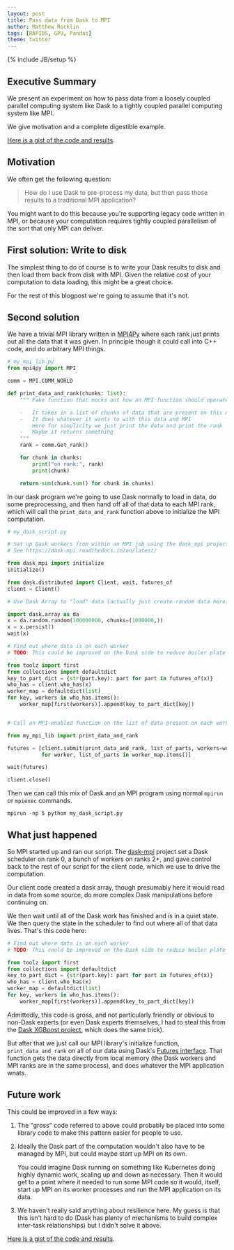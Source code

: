```yaml
---
layout: post
title: Pass data from Dask to MPI
author: Matthew Rocklin
tags: [RAPIDS, GPU, Pandas]
theme: twitter
---
```

{% include JB/setup %}


Executive Summary
-----------------

We present an experiment on how to pass data from a loosely coupled parallel
computing system like Dask to a tightly coupled parallel computing system like
MPI.

We give motivation and a complete digestible example.

[Here is a gist of the code and results](https://gist.github.com/mrocklin/193a9671f1536b9d13524214798da4a8).

Motivation
----------

We often get the following question:

>  How do I use Dask to pre-process my data,
>  but then pass those results to a traditional MPI application?

You might want to do this because you're supporting legacy code written
in MPI, or because your computation requires tightly coupled parallelism of the
sort that only MPI can deliver.


First solution: Write to disk
-----------------------------

The simplest thing to do of course is to write your Dask results to disk and
then load them back from disk with MPI.  Given the relative cost of your
computation to data loading, this might be a great choice.

For the rest of this blogpost we're going to assume that it's not.


Second solution
---------------

We have a trivial MPI library written in [MPI4Py](https://mpi4py.readthedocs.io/en/stable/)
where each rank just prints out all the data that it was given.  In principle
though it could call into C++ code, and do arbitrary MPI things.

```python
# my_mpi_lib.py
from mpi4py import MPI

comm = MPI.COMM_WORLD

def print_data_and_rank(chunks: list):
    """ Fake function that mocks out how an MPI function should operate

    -   It takes in a list of chunks of data that are present on this machine
    -   It does whatever it wants to with this data and MPI
        Here for simplicity we just print the data and print the rank
    -   Maybe it returns something
    """
    rank = comm.Get_rank()

    for chunk in chunks:
        print("on rank:", rank)
        print(chunk)

    return sum(chunk.sum() for chunk in chunks)
```

In our dask program we're going to use Dask normally to load in data, do some
preprocessing, and then hand off all of that data to each MPI rank, which will
call the `print_data_and_rank` function above to initialize the MPI
computation.

```python
# my_dask_script.py

# Set up Dask workers from within an MPI job using the dask_mpi project
# See https://dask-mpi.readthedocs.io/en/latest/

from dask_mpi import initialize
initialize()

from dask.distributed import Client, wait, futures_of
client = Client()

# Use Dask Array to "load" data (actually just create random data here)

import dask.array as da
x = da.random.random(100000000, chunks=(1000000,))
x = x.persist()
wait(x)

# Find out where data is on each worker
# TODO: This could be improved on the Dask side to reduce boiler plate

from toolz import first
from collections import defaultdict
key_to_part_dict = {str(part.key): part for part in futures_of(x)}
who_has = client.who_has(x)
worker_map = defaultdict(list)
for key, workers in who_has.items():
    worker_map[first(workers)].append(key_to_part_dict[key])


# Call an MPI-enabled function on the list of data present on each worker

from my_mpi_lib import print_data_and_rank

futures = [client.submit(print_data_and_rank, list_of_parts, workers=worker)
           for worker, list_of_parts in worker_map.items()]

wait(futures)

client.close()
```

Then we can call this mix of Dask and an MPI program using normal `mpirun` or
`mpiexec` commands.

```
mpirun -np 5 python my_dask_script.py
```

What just happened
------------------

So MPI started up and ran our script.  The
[dask-mpi](https://dask-mpi.readthedocs.io/en/latest/) project set a Dask
scheduler on rank 0, a bunch of workers on ranks 2+, and gave control back to
the rest of our script for the client code, which we use to drive the
computation.

Our client code created a dask array, though presumably here it would read in
data from some source, do more complex Dask manipulations before continuing on.

We then wait until all of the Dask work has finished and is in a quiet state.
We then query the state in the scheduler to find out where all of that data
lives.  That's this code here:

```python
# Find out where data is on each worker
# TODO: This could be improved on the Dask side to reduce boiler plate

from toolz import first
from collections import defaultdict
key_to_part_dict = {str(part.key): part for part in futures_of(x)}
who_has = client.who_has(x)
worker_map = defaultdict(list)
for key, workers in who_has.items():
    worker_map[first(workers)].append(key_to_part_dict[key])
```

Admittedly, this code is gross, and not particularly friendly or obvious to
non-Dask experts (or even Dask experts themselves, I had to steal this from the
[Dask XGBoost project](https://dask-mpi.readthedocs.io/en/latest/), which does
the same trick).

But after that we just call our MPI library's initialize function,
`print_data_and_rank` on all of our data using Dask's
[Futures interface](http://docs.dask.org/en/latest/futures.html).
That function gets the data directly from local memory (the Dask workers and
MPI ranks are in the same process), and does whatever the MPI application
wnats.


Future work
-----------

This could be improved in a few ways:

1.  The "gross" code referred to above could probably be placed into some
    library code to make this pattern easier for people to use.

2.  Ideally the Dask part of the computation wouldn't also have to be managed
    by MPI, but could maybe start up MPI on its own.

    You could imagine Dask running on something like Kubernetes doing highly
    dynamic work, scaling up and down as necessary.  Then it would get to a
    point where it needed to run some MPI code so it would, itself, start up
    MPI on its worker processes and run the MPI application on its data.

3.  We haven't really said anything about resilience here.  My guess is that
    this isn't hard to do (Dask has plenty of mechanisms to build complex
    inter-task relationships) but I didn't solve it above.

[Here is a gist of the code and results](https://gist.github.com/mrocklin/193a9671f1536b9d13524214798da4a8).
